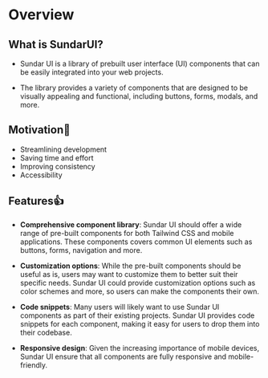 # Overview

## What is SundarUI?

- Sundar UI is a library of prebuilt user interface (UI) components that can be easily integrated into your web projects.

- The library provides a variety of components that are designed to be visually appealing and functional, including buttons, forms, modals, and more.

## Motivation🙂

- Streamlining development
- Saving time and effort
- Improving consistency
- Accessibility

## Features👍

- **Comprehensive component library**: Sundar UI should offer a wide range of pre-built components for both Tailwind CSS and mobile applications. These components covers common UI elements such as buttons, forms, navigation and more.

- **Customization options**: While the pre-built components should be useful as is, users may want to customize them to better suit their specific needs. Sundar UI could provide customization options such as color schemes and more, so users can make the components their own.

- **Code snippets**: Many users will likely want to use Sundar UI components as part of their existing projects. Sundar UI provides code snippets for each component, making it easy for users to drop them into their codebase.

- **Responsive design**: Given the increasing importance of mobile devices, Sundar UI ensure that all components are fully responsive and mobile-friendly.
